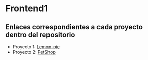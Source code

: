 # **Frontend1**

## Enlaces correspondientes a cada proyecto dentro del repositorio

- Proyecto 1: [Lemon-pie](https://vuoso-l.github.io/Frontend1/lemon_pie/)
- Proyecto 2: [PetShop](https://vuoso-l.github.io/Frontend1/petShop/)


